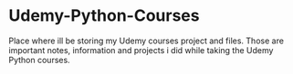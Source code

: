 # Udemy-Python-Courses
Place where ill be storing my Udemy courses project and files. Those are important notes, information and projects i did while taking the Udemy Python courses.

